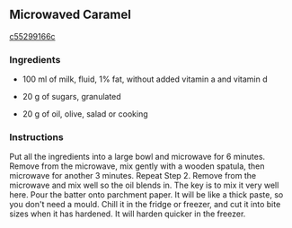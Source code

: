 ## Microwaved Caramel

[c55299166c](https://cookpad.com/us/recipes/168768-microwaved-caramel)

### Ingredients

 - 100 ml of milk, fluid, 1% fat, without added vitamin a and vitamin d

 - 20 g of sugars, granulated

 - 20 g of oil, olive, salad or cooking

### Instructions

Put all the ingredients into a large bowl and microwave for 6 minutes. Remove from the microwave, mix gently with a wooden spatula, then microwave for another 3 minutes. Repeat Step 2. Remove from the microwave and mix well so the oil blends in. The key is to mix it very well here. Pour the batter onto parchment paper. It will be like a thick paste, so you don't need a mould. Chill it in the fridge or freezer, and cut it into bite sizes when it has hardened. It will harden quicker in the freezer.